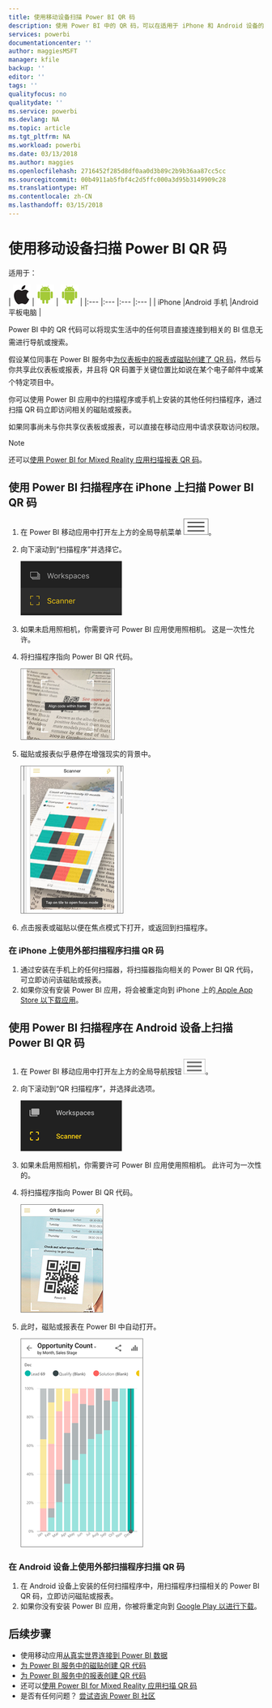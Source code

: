 ```yaml
---
title: 使用移动设备扫描 Power BI QR 码
description: 使用 Power BI 中的 QR 码，可以在适用于 iPhone 和 Android 设备的 Power BI 移动应用中从现实生活中的任何项直接连接到相关 BI 信息。
services: powerbi
documentationcenter: ''
author: maggiesMSFT
manager: kfile
backup: ''
editor: ''
tags: ''
qualityfocus: no
qualitydate: ''
ms.service: powerbi
ms.devlang: NA
ms.topic: article
ms.tgt_pltfrm: NA
ms.workload: powerbi
ms.date: 03/13/2018
ms.author: maggies
ms.openlocfilehash: 2716452f285d8df0aa0d3b89c2b9b36aa87cc5cc
ms.sourcegitcommit: 00b4911ab5fbf4c2d5ffc000a3d95b3149909c28
ms.translationtype: HT
ms.contentlocale: zh-CN
ms.lasthandoff: 03/15/2018
---
```

# <a name="scan-a-power-bi-qr-code-from-your-mobile-device"></a>使用移动设备扫描 Power BI QR 码
适用于：

| ![iPhone](media/mobile-apps-qr-code/ios-logo-40-px.png) | ![Android 手机](media/mobile-apps-qr-code/android-logo-40-px.png) | ![Android 平板电脑](media/mobile-apps-qr-code/android-logo-40-px.png) |
|:--- |:--- |:--- |:--- |
| iPhone |Android 手机 |Android 平板电脑 |

Power BI 中的 QR 代码可以将现实生活中的任何项目直接连接到相关的 BI 信息&#151;无需进行导航或搜索。

假设某位同事在 Power BI 服务中[为仪表板中的报表或磁贴创建了 QR 码](service-create-qr-code-for-tile.md)，然后与你共享此仪表板或报表，并且将 QR 码置于关键位置&#151;比如说在某个电子邮件中或某个特定项目中。 

你可以使用 Power BI 应用中的扫描程序或手机上安装的其他任何扫描程序，通过扫描 QR 码立即访问相关的磁贴或报表。 

如果同事尚未与你共享仪表板或报表，可以直接在移动应用中请求获取访问权限。 

> [!NOTE]
> 还可以[使用 Power BI for Mixed Reality 应用扫描报表 QR 码](mobile-mixed-reality-app.md#scan-a-report-qr-code-in-holographic-view)。

## <a name="scan-a-power-bi-qr-code-on-your-iphone-with-the-power-bi-scanner"></a>使用 Power BI 扫描程序在 iPhone 上扫描 Power BI QR 码
1. 在 Power BI 移动应用中打开左上方的全局导航菜单 ![](media/mobile-apps-qr-code/power-bi-iphone-global-nav-button.png)。 
2. 向下滚动到“扫描程序”并选择它。 
   
    ![](media/mobile-apps-qr-code/power-bi-iphone-scanner-menu.png)
3. 如果未启用照相机，你需要许可 Power BI 应用使用照相机。 这是一次性允许。 
4. 将扫描程序指向 Power BI QR 代码。 
   
    ![](media/mobile-apps-qr-code/power-bi-align-qr-code.png)
5. 磁贴或报表似乎悬停在增强现实的背景中。
   
    ![](media/mobile-apps-qr-code/power-bi-ios-qr-ar-scanner.png)
6. 点击报表或磁贴以便在焦点模式下打开，或返回到扫描程序。

### <a name="scan-a-qr-code-from-an-external-scanner-on-your-iphone"></a>在 iPhone 上使用外部扫描程序扫描 QR 码
1. 通过安装在手机上的任何扫描器，将扫描器指向相关的 Power BI QR 代码，可立即访问该磁贴或报表。 
2. 如果你没有安装 Power BI 应用，将会被重定向到 iPhone 上的[ Apple App Store 以下载应用](http://go.microsoft.com/fwlink/?LinkId=522062)。

## <a name="scan-a-power-bi-qr-code-on-your-android-device-with-the-power-bi-scanner"></a>使用 Power BI 扫描程序在 Android 设备上扫描 Power BI QR 码
1. 在 Power BI 移动应用中打开左上方的全局导航按钮 ![](media/mobile-apps-qr-code/power-bi-android-global-nav-icon.png)。 
2. 向下滚动到“QR 扫描程序”，并选择此选项。
   
    ![](media/mobile-apps-qr-code/power-bi-android-scanner-menu.png)
3. 如果未启用照相机，你需要许可 Power BI 应用使用照相机。 此许可为一次性的。 
4. 将扫描程序指向 Power BI QR 代码。 
   
    ![](media/mobile-apps-qr-code/pbi_iph_qrscan.png)
5. 此时，磁贴或报表在 Power BI 中自动打开。
   
    ![](media/mobile-apps-qr-code/power-bi-android-tile.png)

### <a name="scan-a-qr-code-from-an-external-scanner-on-your-android-device"></a>在 Android 设备上使用外部扫描程序扫描 QR 码
1. 在 Android 设备上安装的任何扫描程序中，用扫描程序扫描相关的 Power BI QR 码，立即访问磁贴或报表。 
2. 如果你没有安装 Power BI 应用，你被将重定向到 [Google Play 以进行下载](http://go.microsoft.com/fwlink/?LinkID=544867)。 

## <a name="next-steps"></a>后续步骤
* 使用移动应用[从真实世界连接到 Power BI 数据](mobile-apps-data-in-real-world-context.md)
* [为 Power BI 服务中的磁贴创建 QR 代码](service-create-qr-code-for-tile.md)
* [为 Power BI 服务中的报表创建 QR 代码](service-create-qr-code-for-report.md)
* 还可以[使用 Power BI for Mixed Reality 应用扫描 QR 码](mobile-mixed-reality-app.md)
* 是否有任何问题？ [尝试咨询 Power BI 社区](http://community.powerbi.com/)

